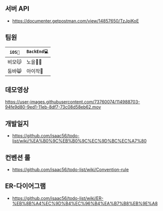 
## 서버 API
- https://documenter.getpostman.com/view/14857650/TzJpiKoE

## 팀원
|`iOS📱`|`BackEnd💻`|
|---|---|
|비모😽|노을🤷‍♂️|
|둠바😸|아이작🤠|

## 데모영상
https://user-images.githubusercontent.com/73760074/114988703-94fe9d80-9ed1-11eb-8df7-73c08d58eb62.mov


## 개발일지
- https://github.com/isaac56/todo-list/wiki/%EA%B0%9C%EB%B0%9C%EC%9D%BC%EC%A7%80

## 컨벤션 룰
- https://github.com/isaac56/todo-list/wiki/Convention-rule

## ER-다이어그램
- https://github.com/isaac56/todo-list/wiki/ER-%EB%8B%A4%EC%9D%B4%EC%96%B4%EA%B7%B8%EB%9E%A8


